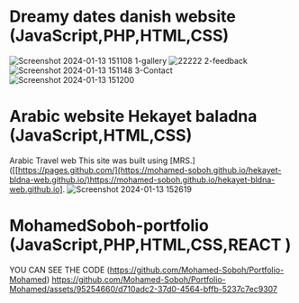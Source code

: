 # Dreamy dates danish website (JavaScript,PHP,HTML,CSS)
![Screenshot 2024-01-13 151108](https://github.com/Mohamed-Soboh/dreamdates/assets/95254660/0cec7db5-69f2-46ed-90ff-a663a353f9c1)
1-gallery
![22222](https://github.com/Mohamed-Soboh/dreamdates/assets/95254660/6a659473-f816-4e28-90b7-5698f0dc4db0)
2-feedback
![Screenshot 2024-01-13 151148](https://github.com/Mohamed-Soboh/dreamdates/assets/95254660/f6cef725-014e-49aa-99b5-f486b847cfae)
3-Contact
![Screenshot 2024-01-13 151200](https://github.com/Mohamed-Soboh/dreamdates/assets/95254660/af0bf9d0-5a5a-4e52-8e3c-67dff47e6ce1)

# Arabic website Hekayet baladna (JavaScript,HTML,CSS) 
Arabic Travel web 
This site was built using [MRS.]([[https://pages.github.com/](https://mohamed-soboh.github.io/hekayet-bldna-web.github.io/)https://mohamed-soboh.github.io/hekayet-bldna-web.github.io].
![Screenshot 2024-01-13 152619](https://github.com/Mohamed-Soboh/MRS.-Webs-/assets/95254660/c56b11ab-43fc-47c6-bba5-e1c3de6e942e)

# MohamedSoboh-portfolio (JavaScript,PHP,HTML,CSS,REACT )
YOU CAN SEE THE CODE (https://github.com/Mohamed-Soboh/Portfolio-Mohamed)
https://github.com/Mohamed-Soboh/Portfolio-Mohamed/assets/95254660/d710adc2-37d0-4564-bffb-5237c7ec9307
